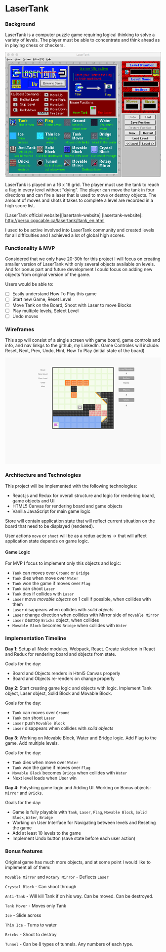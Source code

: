 # LaserTank

### Background ###

LaserTank is a computer puzzle game requiring logical thinking to solve a variety of levels. The player must be able to concentrate and think ahead as in playing chess or checkers.

![original](docs/screenshots/original.png)

LaserTank is played on a 16 x 16 grid. The player must use the tank to reach a flag in every level without "dying". The player can move the tank in four directions and can fire a laser that is used to move or destroy objects. The amount of moves and shots it takes to complete a level are recorded in a high score list.

[LaserTank official website][lasertank-website]
[lasertank-website]: http://perso.cgocable.ca/lasertank/ltank_en.html

I used to be active involved into LaserTank community and created levels for all difficulties and I achieved a lot of global high scores.

### Functionality & MVP

Considered that we only have 20-30h for this project I will focus on creating smaller version of LaserTank with only several objects available on levels. And for bonus part and future development I could focus on adding new objects from original version of the game.

Users would be able to:

- [ ] Easily understand How To Play this game
- [ ] Start new Game, Reset Level
- [ ] Move Tank on the Board, Shoot with Laser to move Blocks
- [ ] Play multiple levels, Select Level
- [ ] Undo moves

### Wireframes ###

This app will consist of a single screen with game board, game controls and info, and nav linkgs to the github, my LinkedIn.
Game Controles will include: Reset, Next, Prev, Undo, Hint, How To Play (initial state of the board)

![mylasertank](docs/screenshots/lasertank.png)


### Architecture and Technologies ###

This project will be implemented with the following technologies:
- React.js and Redux for overall structure and logic for rendering board, game objects and UI
- HTML5 Canvas for rendering board and game objects
- Vanilla JavaScript for main game logic


Store will contain application state that will reflect current situation on the board that need to be displayed (rendered).

User actions `move` or `shoot` will be as a redux actions -> that will affect application state depends on game logic.

#### Game Logic ####
For MVP I focus to implement only this objects and logic:
- `Tank` can moves over `Ground` or `Bridge`
- `Tank` dies when move over `Water`
- `Tank` won the game if moves over `Flag`
- `Tank` can shoot `Laser`
- `Tank` dies if collides with `Laser`
- `Laser` move _movable objects_ on 1 cell if possible, when collides with them
- `Laser` disappears when collides with _solid objects_
- `Laser` change direction when collides with Mirror side of `Movable Mirror`
- `Laser` destroy `Bricks` object, when collides
- `Movable Block` becomes `Bridge` when collides with `Water`


### Implementation Timeline ###

__Day 1__: Setup all Node modules, Webpack, React. Create skeleton in React and Redux for rendering board and objects from state.

Goals for the day:
- Board and Objects renders in Html5 Canvas properly
- Board and Objects re-renders on change properly


__Day 2__: Start creating game logic and objects with logic. Implement Tank object, Laser object, Solid Block and Movable Block.

Goals for the day:
- `Tank` can moves over `Ground`
- `Tank` can shoot `Laser`
- `Laser` push `Movable Block`
- `Laser` disappears when collides with _solid objects_

__Day 3__: Working on Movable Block, Water and Bridge logic. Add Flag to the game. Add multiple levels.

Goals for the day:
- `Tank` dies when move over `Water`
- `Tank` won the game if moves over `Flag`
- `Movable Block` becomes `Bridge` when collides with `Water`
- Next level loads when User win

__Day 4__: Polyshing game logic and Adding UI. Working on Bonus objects: `Mirror` and `Bricks`.

Goals for the day:
- Game is fully playable with `Tank`, `Laser`, `Flag`, `Movable Block`, `Solid Block`, `Water`, `Bridge`
- Working on User Interface for Navigating between levels and Reseting the game
- Add at least 10 levels to the game
- Implement Undo button (save state before each user action)


### Bonus features ###

Original game has much more objects, and at some point I would like to implement all of them:

`Movable Mirror` and `Rotary Mirror` - Deflects `Laser`

`Crystal Block` - Can shoot through

`Anti-Tank` - Will kill Tank if on his way. Can be moved. Can be destroyed.

`Tank Mover` - Moves only Tank

`Ice` - Slide across

`Thin Ice` - Turns to water

`Bricks` - Shoot to destroy

`Tunnel` - Can be 8 types of tunnels. Any numbers of each type.
